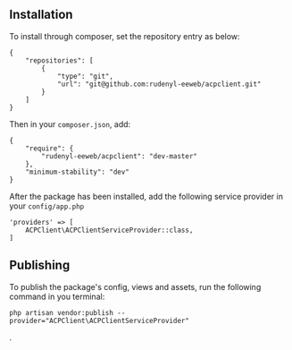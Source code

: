 ## Installation
To install through composer, set the repository entry as below:
```
{
    "repositories": [
        {
            "type": "git",
            "url": "git@github.com:rudenyl-eeweb/acpclient.git"
        }
    ]
}
```

Then in your ```composer.json```, add:
```
{
    "require": {
        "rudenyl-eeweb/acpclient": "dev-master"
    },
    "minimum-stability": "dev"
}
```


After the package has been installed, add the following service provider in your ```config/app.php```
```
'providers' => [
    ACPClient\ACPClientServiceProvider::class,
]
```


## Publishing
To publish the package's config, views and assets, run the following command in you terminal:
```
php artisan vendor:publish --provider="ACPClient\ACPClientServiceProvider"
```


.

